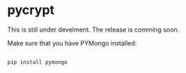 # pycrypt
 
This is still under develment. The release is comming soon.

Make sure that you have PYMongo installed:

```python

pip install pymongo

```
